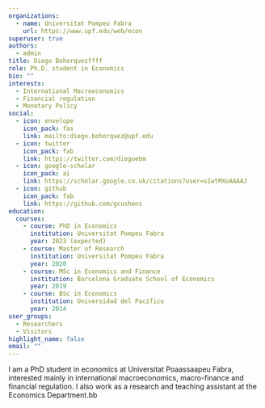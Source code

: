```yaml
---
organizations:
  - name: Universitat Pompeu Fabra
    url: https://www.upf.edu/web/econ
superuser: true
authors:
  - admin
title: Diego Bohorquezffff
role: Ph.D. student in Economics
bio: ""
interests:
  - International Macroeconomics
  - Financial regulation
  - Monetary Policy
social:
  - icon: envelope
    icon_pack: fas
    link: mailto:diego.bohorquez@upf.edu
  - icon: twitter
    icon_pack: fab
    link: https://twitter.com/diegoebm
  - icon: google-scholar
    icon_pack: ai
    link: https://scholar.google.co.uk/citations?user=sIwtMXoAAAAJ
  - icon: github
    icon_pack: fab
    link: https://github.com/gcushens
education:
  courses:
    - course: PhD in Economics
      institution: Universitat Pompeu Fabra
      year: 2023 (expected)
    - course: Master of Research
      institution: Universitat Pompeu Fabra
      year: 2020
    - course: MSc in Economics and Finance
      institution: Barcelona Graduate School of Economics
      year: 2019
    - course: BSc in Economics
      institution: Universidad del Pacífico
      year: 2014
user_groups:
  - Researchers
  - Visitors
highlight_name: false
email: ""
---
```

I am a PhD student in economics at Universitat Poaassaapeu Fabra, interested mainly in international macroeconomics, macro-finance and financial regulation. I also work as a research and teaching assistant at the Economics Department.bb
